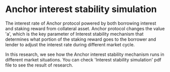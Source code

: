 # Anchor interest stability simulation

The interest rate of Anchor protocol powered by both borrowing interest and staking reward from collateral asset. Anchor protocol changes the value 'a', which is the key parameter of Interest stability mechanism that determines what portion of the staking reward goes to the borrower and lender to adjust the interest rate during different market cycle.

In this research, we see how the Anchor interest stability mechanism runs in different market situations. You can check 'Interest stability simulation' pdf file to see the result of research.